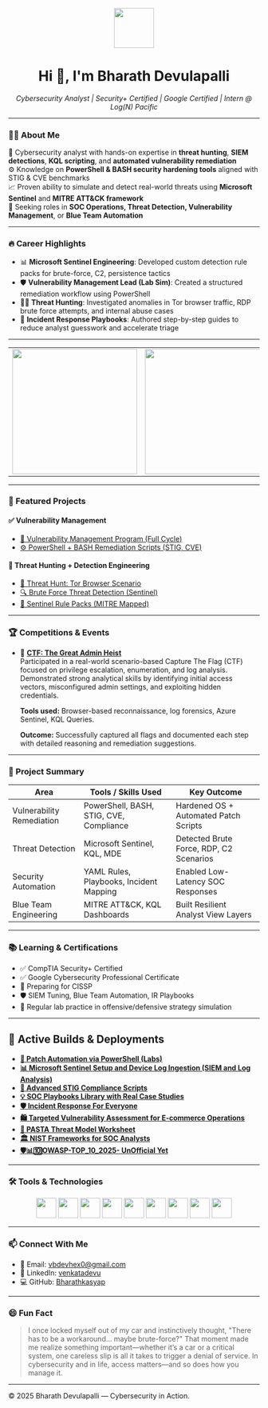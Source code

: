 <!-- Profile Header -->
<p align="center">
  <img src="https://media1.giphy.com/media/v1.Y2lkPTc5MGI3NjExczUyNW9pNmg5N241YXB0eXR2b25jOHFmbTNqZmRsM3dqemJmdWJkZSZlcD12MV9pbnRlcm5hbF9naWZfYnlfaWQmY3Q9Zw/77rvjVcaJr1BgKSXtR/giphy.gif" width="80" />
</p>

<h1 align="center">Hi 👋, I'm Bharath Devulapalli</h1>
<p align="center"><em>Cybersecurity Analyst | Security+ Certified | Google Certified | Intern @ Log(N) Pacific</em></p>

---

### 👨‍💻 About Me

🔐 Cybersecurity analyst with hands-on expertise in **threat hunting**, **SIEM detections**, **KQL scripting**, and **automated vulnerability remediation**  
⚙️ Knowledge on **PowerShell & BASH security hardening tools** aligned with STIG & CVE benchmarks  
📈 Proven ability to simulate and detect real-world threats using **Microsoft Sentinel** and **MITRE ATT&CK framework**  
🎯 Seeking roles in **SOC Operations, Threat Detection, Vulnerability Management**, or **Blue Team Automation**

---

### 🔥 Career Highlights

- 📊 **Microsoft Sentinel Engineering**: Developed custom detection rule packs for brute-force, C2, persistence tactics  
- 🛡 **Vulnerability Management Lead (Lab Sim)**: Created a structured remediation workflow using PowerShell  
- 🕵️‍♂️ **Threat Hunting**: Investigated anomalies in Tor browser traffic, RDP brute force attempts, and internal abuse cases  
- 📘 **Incident Response Playbooks**: Authored step-by-step guides to reduce analyst guesswork and accelerate triage  

---
<!-- Hacker GIFs Row -->
<table>
  <tr>
    <td><img src="https://media0.giphy.com/media/v1.Y2lkPTc5MGI3NjExY2ZpaHc0aXNmMGt3dTB6d2RjaTQwczUzMzM0ZnRtc255bndueHJseSZlcD12MV9pbnRlcm5hbF9naWZfYnlfaWQmY3Q9Zw/j9YYHiYjVx8FFbN4D3/giphy.gif" width="250"></td>
    <td><img src="https://media2.giphy.com/media/v1.Y2lkPTc5MGI3NjExZ2R2cmdsYmd4dGZ3NTc4azBkNnI5eGsxZTU0cW40eTloeHBoa3dkdSZlcD12MV9pbnRlcm5hbF9naWZfYnlfaWQmY3Q9Zw/SWoSkN6DxTszqIKEqv/giphy.gif" width="300" height="250"></td>
    <td><img src="https://media1.giphy.com/media/v1.Y2lkPTc5MGI3NjExbmw2cXRoajljbGJ0eDh0dXo5czA0cm51Y244NnF2bWhqM3k0bGg4cCZlcD12MV9pbnRlcm5hbF9naWZfYnlfaWQmY3Q9Zw/4Ugztq4GmrBRna3zaB/giphy.gif" width="250" height="250"></td>
  </tr>
</table>

---

### 💼 Featured Projects

#### ✅ Vulnerability Management

- [🔐 Vulnerability Management Program (Full Cycle)](https://github.com/Bharathkasyap/vulnerability-management-program-Bharath)  
- [⚙️ PowerShell + BASH Remediation Scripts (STIG, CVE)](https://github.com/Bharathkasyap/PublicCodes/tree/main/automation)

#### 🚨 Threat Hunting + Detection Engineering

- [🧠 Threat Hunt: Tor Browser Scenario](https://github.com/Bharathkasyap/threat-hunting-scenario-tor-Bharath/tree/main)  
- [🔍 Brute Force Threat Detection (Sentinel)](https://docs.google.com/document/d/1pTs7Z5GbL9GhQa43Ip8C2GTPS3W67BZqoClsX-T0BRo/edit?tab=t.0)  
- [📏 Sentinel Rule Packs (MITRE Mapped)](https://github.com/Bharathkasyap/sentinel-detection-rules-Bharath/tree/main)

---

### 🏆 Competitions & Events

- 🧠 **[CTF: The Great Admin Heist](https://github.com/Bharathkasyap/The-Great-Admin-Heist-CTF/tree/main)**  
  Participated in a real-world scenario-based Capture The Flag (CTF) focused on privilege escalation, enumeration, and log analysis.  
  Demonstrated strong analytical skills by identifying initial access vectors, misconfigured admin settings, and exploiting hidden credentials.
  
  **Tools used:** Browser-based reconnaissance, log forensics, Azure Sentinel, KQL Queries.
  
  **Outcome:** Successfully captured all flags and documented each step with detailed reasoning and remediation suggestions.

---

### 🧩 Project Summary

| Area                      | Tools / Skills Used                                   | Key Outcome |
|---------------------------|-------------------------------------------------------|-------------|
| Vulnerability Remediation | PowerShell, BASH, STIG, CVE, Compliance               | Hardened OS + Automated Patch Scripts |
| Threat Detection          | Microsoft Sentinel, KQL, MDE                          | Detected Brute Force, RDP, C2 Scenarios |
| Security Automation       | YAML Rules, Playbooks, Incident Mapping               | Enabled Low-Latency SOC Responses |
| Blue Team Engineering     | MITRE ATT&CK, KQL Dashboards                          | Built Resilient Analyst View Layers |

---

### 📚 Learning & Certifications

- ✅ CompTIA Security+ Certified  
- ✅ Google Cybersecurity Professional Certificate  
- 🔐 Preparing for CISSP  
- 🛡 SIEM Tuning, Blue Team Automation, IR Playbooks  
- 🧠 Regular lab practice in offensive/defensive strategy simulation

---

## 🚀 Active Builds & Deployments

- **[🔄 Patch Automation via PowerShell (Labs)](https://github.com/Bharathkasyap/PublicCodes/tree/main/automation)** 
- **[📊 Microsoft Sentinel Setup and Device Log Ingestion (SIEM and Log Analysis)](https://github.com/Bharathkasyap/STIG_Implementation_Remediation_Validations)** 
- **[🔧 Advanced STIG Compliance Scripts](https://github.com/Bharathkasyap/STIG_Implementation_Remediation_Validations)**
- **[💡 SOC Playbooks Library with Real Case Studies](https://github.com/Bharathkasyap/STIG_Implementation_Remediation_Validations)**
- **[🛡️ Incident Response For Everyone](https://github.com/Bharathkasyap/Incident_Response_For_Everyone)**
- **[🛍️ Targeted Vulnerability Assessment for E-commerce Operations](https://github.com/Bharathkasyap/A_Targeted_Vulnerability_Assessment_for_E-commerce_Operations)**
- **[🧠 PASTA Threat Model Worksheet](https://github.com/Bharathkasyap/PASTA_Threat_Model_Worksheet)**
- **[🏛️ NIST Frameworks for SOC Analysts](https://github.com/Bharathkasyap/NIST_FrameWorks/tree/main)**
- **[🛡️📊🔟OWASP-TOP_10_2025- UnOfficial Yet](https://github.com/Bharathkasyap/OWASP-TOP_10_2025)**

---

### 🛠️ Tools & Technologies

<p align="center">
  <img src="https://cdn.jsdelivr.net/gh/devicons/devicon/icons/azure/azure-original.svg" width="40"/>
  <img src="https://cdn.jsdelivr.net/gh/devicons/devicon/icons/powershell/powershell-original.svg" width="40"/>
  <img src="https://cdn.jsdelivr.net/gh/devicons/devicon/icons/python/python-original.svg" width="40"/>
  <img src="https://cdn.jsdelivr.net/gh/devicons/devicon/icons/bash/bash-original.svg" width="40"/>
  <img src="https://cdn.jsdelivr.net/gh/devicons/devicon/icons/linux/linux-original.svg" width="40"/>
  <img src="https://cdn.jsdelivr.net/gh/devicons/devicon/icons/docker/docker-original.svg" width="40"/>
  <img src="https://cdn.jsdelivr.net/gh/devicons/devicon/icons/oracle/oracle-original.svg" width="40"/>
  <img src="https://cdn.jsdelivr.net/gh/devicons/devicon/icons/git/git-original.svg" width="40"/>
  <img src="https://cdn.jsdelivr.net/gh/devicons/devicon/icons/mysql/mysql-original.svg" width="40"/>
</p>

---

### 📫 Connect With Me

- 📧 Email: [vbdevhex0@gmail.com](mailto:vbdevhex0@gmail.com)  
- 💼 LinkedIn: [venkatadevu](https://www.linkedin.com/in/venkatadevu/)  
- 💻 GitHub: [Bharathkasyap](https://github.com/Bharathkasyap)  

---

### 😄 Fun Fact

> I once locked myself out of my car and instinctively thought, "There has to be a workaround… maybe brute-force?" That moment made me realize something important—whether it’s a car or a critical system, one careless slip is all it takes to trigger a denial of service. In cybersecurity and in life, access matters—and so does how you manage it.

---

© 2025 Bharath Devulapalli — Cybersecurity in Action.

